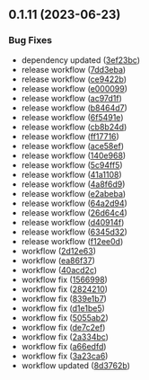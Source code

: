 ## 0.1.11 (2023-06-23)


### Bug Fixes

* dependency updated ([3ef23bc](https://github.com/Emon526/Flutter_PassVault/commit/3ef23bc66f2436ec6d694f57dd30442199da72bd))
* release workflow ([7dd3eba](https://github.com/Emon526/Flutter_PassVault/commit/7dd3ebad795ad15b24e331f798c07d7d93db73e1))
* release workflow ([ce9422b](https://github.com/Emon526/Flutter_PassVault/commit/ce9422b14724a09963c850d16be46b2a10e28d86))
* release workflow ([e000099](https://github.com/Emon526/Flutter_PassVault/commit/e000099f569f8f46267d1e02bc1787b0db898866))
* release workflow ([ac97d1f](https://github.com/Emon526/Flutter_PassVault/commit/ac97d1f31f8d33e217ef23a91c5a19841ccf5895))
* release workflow ([b8464d7](https://github.com/Emon526/Flutter_PassVault/commit/b8464d738fa829a817e178df5e56d6bc5dfd4b07))
* release workflow ([6f5491e](https://github.com/Emon526/Flutter_PassVault/commit/6f5491e7f67004260891f7422fe160d4e4b07623))
* release workflow ([cb8b24d](https://github.com/Emon526/Flutter_PassVault/commit/cb8b24d0b71cb39a1d81ae518ed4947e4a017b79))
* release workflow ([ff17716](https://github.com/Emon526/Flutter_PassVault/commit/ff1771655ba452e8c1d9c78009b588a37d9430db))
* release workflow ([ace58ef](https://github.com/Emon526/Flutter_PassVault/commit/ace58efd48dbb8d9ac6576cc451d62903ab1ecaa))
* release workflow ([140e968](https://github.com/Emon526/Flutter_PassVault/commit/140e968f4e0de4ec6f109f5380a0b179c8cff3e9))
* release workflow ([5c94ff5](https://github.com/Emon526/Flutter_PassVault/commit/5c94ff550ef8869b6749458b6e12f80e4262b1c7))
* release workflow ([41a1108](https://github.com/Emon526/Flutter_PassVault/commit/41a1108c4b8f1bbaa14624f1208b68a5e1a840d5))
* release workflow ([4a8f6d9](https://github.com/Emon526/Flutter_PassVault/commit/4a8f6d9de10b5b1fe45081718ca007a164764637))
* release workflow ([e2abeba](https://github.com/Emon526/Flutter_PassVault/commit/e2abebae38627180ecff8d3ac8deac879062ec36))
* release workflow ([64a2d94](https://github.com/Emon526/Flutter_PassVault/commit/64a2d94c8f7142b05a0b5ea5be38da3a7244ce03))
* release workflow ([26d64c4](https://github.com/Emon526/Flutter_PassVault/commit/26d64c4b7511ae02e179099cc55c240dc2e8eda0))
* release workflow ([d40914f](https://github.com/Emon526/Flutter_PassVault/commit/d40914f21ce6ab225cfd61ffa952fde127d5e4ff))
* release workflow ([6345d32](https://github.com/Emon526/Flutter_PassVault/commit/6345d32f7010c860095c8770e6f3978dc6100a72))
* release workflow ([f12ee0d](https://github.com/Emon526/Flutter_PassVault/commit/f12ee0d5ae2e631200338bb2e53a77aedb621dde))
* workflow ([2d12e63](https://github.com/Emon526/Flutter_PassVault/commit/2d12e6362252684bd92e22160d2bc3ecae8370b3))
* workflow ([ea86f37](https://github.com/Emon526/Flutter_PassVault/commit/ea86f37743e6881147896d810be8eb0b24a8d39f))
* workflow ([40acd2c](https://github.com/Emon526/Flutter_PassVault/commit/40acd2c5d5f16be4ff38de5e30b170b183f78ceb))
* workflow fix ([1566998](https://github.com/Emon526/Flutter_PassVault/commit/1566998e9ad124307f6bf7232ae07d769adf0033))
* workflow fix ([2824210](https://github.com/Emon526/Flutter_PassVault/commit/282421024e3fbbdf14a3a62804105d837862b8ec))
* workflow fix ([839e1b7](https://github.com/Emon526/Flutter_PassVault/commit/839e1b7418da71a971f1e003a8ff4c5663ae855f))
* workflow fix ([d1e1be5](https://github.com/Emon526/Flutter_PassVault/commit/d1e1be519ec9b6fd96f2aaa592f55b7572902617))
* workflow fix ([5055ab2](https://github.com/Emon526/Flutter_PassVault/commit/5055ab2b7123dfb47be68710d39999ba58bfce03))
* workflow fix ([de7c2ef](https://github.com/Emon526/Flutter_PassVault/commit/de7c2efd9279652ac9aa036a9b0616bdebe3b7c6))
* workflow fix ([2a334bc](https://github.com/Emon526/Flutter_PassVault/commit/2a334bc18736c553c1337a8f2479f5cd7f101403))
* workflow fix ([a66edfd](https://github.com/Emon526/Flutter_PassVault/commit/a66edfda5f818361763863e99eadd7ecb98b7f7e))
* workflow fix ([3a23ca6](https://github.com/Emon526/Flutter_PassVault/commit/3a23ca6beb2dad6b5d4ecfff0a1a3c9fee27d3fe))
* workflow updated ([8d3762b](https://github.com/Emon526/Flutter_PassVault/commit/8d3762b8c68fb6e954f2bd79069e8dcfaf352b20))



